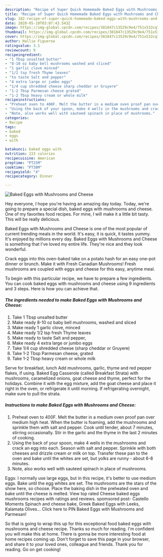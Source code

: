 ```yaml
---
description: "Recipe of Super Quick Homemade Baked Eggs with Mushrooms and Cheese"
title: "Recipe of Super Quick Homemade Baked Eggs with Mushrooms and Cheese"
slug: 182-recipe-of-super-quick-homemade-baked-eggs-with-mushrooms-and-cheese
date: 2020-05-10T03:07:43.543Z
image: https://img-global.cpcdn.com/recipes/381847c13529c9e4/751x532cq70/baked-eggs-with-mushrooms-and-cheese-recipe-main-photo.jpg
thumbnail: https://img-global.cpcdn.com/recipes/381847c13529c9e4/751x532cq70/baked-eggs-with-mushrooms-and-cheese-recipe-main-photo.jpg
cover: https://img-global.cpcdn.com/recipes/381847c13529c9e4/751x532cq70/baked-eggs-with-mushrooms-and-cheese-recipe-main-photo.jpg
author: Hallie Figueroa
ratingvalue: 3.1
reviewcount: 9
recipeingredient:
- "1 Tbsp unsalted butter"
- "8-10 oz baby bell mushrooms washed and sliced"
- "1 garlic clove minced"
- "1/2 tsp fresh Thyme leaves"
- "to taste Salt and pepper"
- "4 extra large or jumbo eggs"
- "1/4 cup shredded cheese sharp cheddar or Gruyere"
- "1-2 Tbsp Parmesan cheese grated"
- "1-2 Tbsp heavy cream or whole milk"
recipeinstructions:
- "Preheat oven to 400F. Melt the butter in a medium oven proof pan over medium high heat. When the butter is foaming, add the mushrooms and sprinkle them with salt and pepper. Cook until tender, about 7 minutes, stirring occasionally. Stir in the garlic and the thyme in the last 2 minutes of cooking."
- "Using the back of your spoon, make 4 wells in the mushrooms and crack an egg into each. Season with salt and pepper. Sprinkle with both cheeses and drizzle cream or milk on top. Transfer these pan to the oven and bake until the whites are set, but yolks are runny - about 6-8 minutes."
- "Note, also works well with sauteed spinach in place of mushrooms."
categories:
- Recipe
tags:
- baked
- eggs
- with

katakunci: baked eggs with 
nutrition: 223 calories
recipecuisine: American
preptime: "PT25M"
cooktime: "PT38M"
recipeyield: "4"
recipecategory: Dinner

---
```



![Baked Eggs with Mushrooms and Cheese](https://img-global.cpcdn.com/recipes/381847c13529c9e4/751x532cq70/baked-eggs-with-mushrooms-and-cheese-recipe-main-photo.jpg)

Hey everyone, I hope you're having an amazing day today. Today, we're going to prepare a special dish, baked eggs with mushrooms and cheese. One of my favorites food recipes. For mine, I will make it a little bit tasty. This will be really delicious.

Baked Eggs with Mushrooms and Cheese is one of the most popular of current trending meals in the world. It's easy, it is quick, it tastes yummy. It's enjoyed by millions every day. Baked Eggs with Mushrooms and Cheese is something that I've loved my entire life. They're nice and they look wonderful.

Crack eggs into this oven-baked take on a potato hash for an easy one-pot dinner or brunch. Make it with Fresh Canadian Mushrooms! Fresh mushrooms are coupled with eggs and cheese for this easy, anytime meal.


To begin with this particular recipe, we have to prepare a few ingredients. You can cook baked eggs with mushrooms and cheese using 9 ingredients and 3 steps. Here is how you can achieve that.

<!--inarticleads1-->

##### The ingredients needed to make Baked Eggs with Mushrooms and Cheese:

1. Take 1 Tbsp unsalted butter
1. Make ready 8-10 oz baby bell mushrooms, washed and sliced
1. Make ready 1 garlic clove, minced
1. Make ready 1/2 tsp fresh Thyme leaves
1. Make ready to taste Salt and pepper,
1. Make ready 4 extra large or jumbo eggs
1. Take 1/4 cup shredded cheese (sharp cheddar or Gruyere)
1. Take 1-2 Tbsp Parmesan cheese, grated
1. Take 1-2 Tbsp heavy cream or whole milk


Serve for breakfast, lunch Add mushrooms, garlic, thyme and red pepper flakes, if using. Baked Egg Casserole (called Breakfast Strata) with mushrooms, caramelized onions, goat cheese and thyme, perfect for the holidays. Combine it with the egg mixture, add the goat cheese and place it right in the oven, or refrigerate it until morning. If refrigerating overnight, make sure to pull the strata. 

<!--inarticleads2-->

##### Instructions to make Baked Eggs with Mushrooms and Cheese:

1. Preheat oven to 400F. Melt the butter in a medium oven proof pan over medium high heat. When the butter is foaming, add the mushrooms and sprinkle them with salt and pepper. Cook until tender, about 7 minutes, stirring occasionally. Stir in the garlic and the thyme in the last 2 minutes of cooking.
1. Using the back of your spoon, make 4 wells in the mushrooms and crack an egg into each. Season with salt and pepper. Sprinkle with both cheeses and drizzle cream or milk on top. Transfer these pan to the oven and bake until the whites are set, but yolks are runny - about 6-8 minutes.
1. Note, also works well with sauteed spinach in place of mushrooms.


Eggs: I normally use large eggs, but in this recipe, it&#39;s better to use medium eggs. Bake until the egg whites are set. The mushrooms are the stars of the show here, so choose. Place the baking dish in the preheated oven and bake until the cheese is melted. View top rated Cheese baked eggs mushrooms recipes with ratings and reviews. spomsored post- Castello Moments Spinach and cheese bake, Greek Baked Eggs with Leeks, Kalamata Olives… Click here to PIN Baked Eggs with Mushrooms and Parmesan! 

So that is going to wrap this up for this exceptional food baked eggs with mushrooms and cheese recipe. Thanks so much for reading. I'm confident you will make this at home. There is gonna be more interesting food at home recipes coming up. Don't forget to save this page in your browser, and share it to your loved ones, colleague and friends. Thank you for reading. Go on get cooking!
